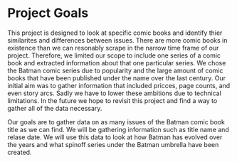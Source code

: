 # Project Goals

This project is designed to look at specific comic books and identify thier similarites and differences between issues. There are more comic books in existence than we can resonably scrape in the narrow time frame of our project. Therefore, we limited our scope to include one series of a comic book and extracted information about that one particular series.
We chose the Batman comic series due to popularity and the large amount of comic books that have been published under the name over the last century. Our initial aim was to gather information that included pricces, page counts, and even story arcs. Sadly we have to lower these ambitions due to technical limitations. In the future we hope to revisit this project and find a way to gather all of the data necessary.

Our goals are to gather data on as many issues of the Batman comic book title as we can find. We will be gathering information such as title name and relase date. We will use this data to look at how Batman has evolved over the years and what spinoff series under the Batman umbrella have been created.
